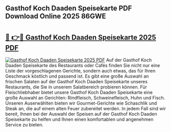 ## Gasthof Koch Daaden Speisekarte PDF Download Online 2025 86GWE

# <h2><a href="http://gc6in5m.nevu.top/?p=Gasthof+Koch+Daaden+Speisekarte">🔗 👉🔴 Gasthof Koch Daaden Speisekarte 2025 PDF</a></h2>

[![Gasthof Koch Daaden Speisekarte 2025 PDF](https://i.imgur.com/dBaPXMq.png)](http://gc6in5m.nevu.top/?p=Gasthof+Koch+Daaden+Speisekarte)
Auf der Gasthof Koch Daaden Speisekarte des Restaurants oder Cafés finden Sie nicht nur eine Liste der vorgeschlagenen Gerichte, sondern auch etwas, das für Ihren Geschmack köstlich und passend ist. Es gibt eine große Auswahl an frischen Salaten auf der Gasthof Koch Daaden Speisekarte unseres Restaurants, die Sie in unserem Salatbereich probieren können. Für Fleischliebhaber bietet unsere Gasthof Koch Daaden Speisekarte eine große Auswahl an Gerichten: Rindfleisch, Schweinefleisch, Huhn und Fisch. Unseren Auserwählten bieten wir Gourmet-Gerichte wie Schaschlik und Steak an, die auf einem alten Feuer zubereitet werden. In jedem Fall sind wir bereit, Ihnen bei der Auswahl der Speisen auf der Gasthof Koch Daaden Speisekarte zu helfen und Ihnen einen komfortablen und angenehmen Service zu bieten.
